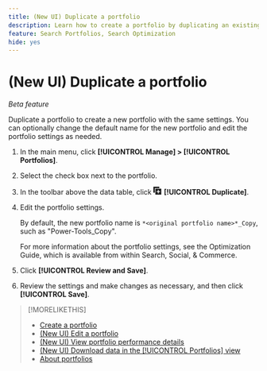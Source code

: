 ```yaml
---
title: (New UI) Duplicate a portfolio
description: Learn how to create a portfolio by duplicating an existing portfolio.
feature: Search Portfolios, Search Optimization
hide: yes
---
```

# (New UI) Duplicate a portfolio

*Beta feature*

Duplicate a portfolio to create a new portfolio with the same settings. You can optionally change the default name for the new portfolio and edit the portfolio settings as needed. 

1. In the main menu, click **[!UICONTROL Manage] > [!UICONTROL Portfolios]**.

1. Select the check box next to the portfolio.

1. In the toolbar above the data table, click ![Duplicate](/help/search-social-commerce/assets/duplicate.png "Duplicate") **[!UICONTROL Duplicate]**.

1. Edit the portfolio settings.

   By default, the new portfolio name is `*<original portfolio name>*_Copy`, such as "Power-Tools_Copy".

   For more information about the portfolio settings, see the Optimization Guide, which is available from within Search, Social, & Commerce.

1. Click **[!UICONTROL Review and Save]**.

1. Review the settings and make changes as necessary, and then click **[!UICONTROL Save]**.

>[!MORELIKETHIS]
>
>* [Create a portfolio](portfolio-create.md)
>* [(New UI) Edit a portfolio](portfolio-edit.md)
>* [(New UI) View portfolio performance details](portfolio-details.md)
>* [(New UI) Download data in the [!UICONTROL Portfolios] view](portfolio-view-report.md)
>* [About portfolios](portfolio-about.md)
